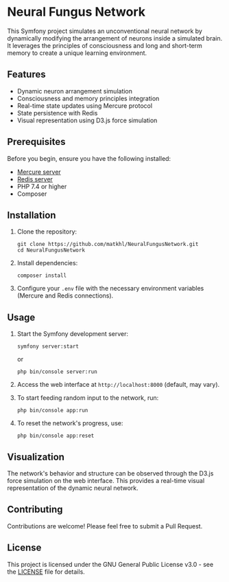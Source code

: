 # Neural Fungus Network

This Symfony project simulates an unconventional neural network by dynamically modifying the arrangement of neurons inside a simulated brain. It leverages the principles of consciousness and long and short-term memory to create a unique learning environment.

## Features

- Dynamic neuron arrangement simulation
- Consciousness and memory principles integration
- Real-time state updates using Mercure protocol
- State persistence with Redis
- Visual representation using D3.js force simulation

## Prerequisites

Before you begin, ensure you have the following installed:

- [Mercure server](https://mercure.rocks/docs/hub/install)
- [Redis server](https://redis.io/docs/latest/operate/oss_and_stack/install/install-redis/)
- PHP 7.4 or higher
- Composer

## Installation

1. Clone the repository:
   ```
   git clone https://github.com/matkhl/NeuralFungusNetwork.git
   cd NeuralFungusNetwork
   ```

2. Install dependencies:
   ```
   composer install
   ```

3. Configure your `.env` file with the necessary environment variables (Mercure and Redis connections).

## Usage

1. Start the Symfony development server:
   ```
   symfony server:start
   ```
   or
   ```
   php bin/console server:run
   ```

2. Access the web interface at `http://localhost:8000` (default, may vary).

3. To start feeding random input to the network, run:
   ```
   php bin/console app:run
   ```

4. To reset the network's progress, use:
   ```
   php bin/console app:reset
   ```

## Visualization

The network's behavior and structure can be observed through the D3.js force simulation on the web interface. This provides a real-time visual representation of the dynamic neural network.

## Contributing

Contributions are welcome! Please feel free to submit a Pull Request.

## License

This project is licensed under the GNU General Public License v3.0 - see the [LICENSE](LICENSE.md) file for details.
